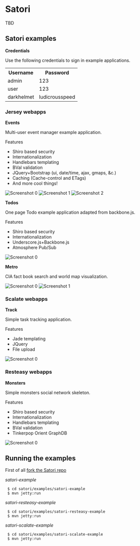 # Satori

TBD

## Satori examples

__Credentials__

Use the following credentials to sign in example applications.

<table>
<tr>
<th>Username</th><th>Password</th>
</tr>
<tr>
<td>admin</td><td>123</td>
</tr>
<tr>
<td>user</td><td>123</td>
</tr>
<tr>
<td>darkhelmet</td><td>ludicrousspeed</td>
</tr>
</table>
 

### Jersey webapps

__Events__

Multi-user event manager example application.

Features

* Shiro based security
* Internationalization
* Handlebars templating
* BVal validation
* JQuery+Bootstrap (ui, date/time, ajax, gmaps, &c.)
* Caching (Cache-control and ETags)
* And more cool things!

![Screenshot 0](http://mfornos.github.com/shots/events02s.png)
![Screenshot 1](http://mfornos.github.com/shots/events01s.png)
![Screenshot 2](http://mfornos.github.com/shots/events00s.png)


__Todos__

One page Todo example application adapted from backbone.js.

Features

* Shiro based security
* Internationalization
* Underscore.js+Backbone.js
* Atmosphere Pub/Sub

![Screenshot 0](http://mfornos.github.com/shots/todos00s.png)

__Metro__

CIA fact book search and world map visualization.

![Screenshot 0](http://mfornos.github.com/shots/metro00s.png)
![Screenshot 1](http://mfornos.github.com/shots/metro01s.png)

### Scalate webapps

__Track__

Simple task tracking application.

Features

* Jade templating
* JQuery
* File upload

![Screenshot 0](http://mfornos.github.com/shots/track00s.png)

### Resteasy webapps

__Monsters__

Simple monsters social network skeleton.

Features

* Shiro based security
* Internationalization
* Handlebars templating
* BVal validation
* Tinkerpop Orient GraphDB

![Screenshot 0](http://mfornos.github.com/shots/monsters00s.png)


## Running the examples

First of all [fork the Satori repo](https://help.github.com/articles/fork-a-repo)

_satori-example_
    
     $ cd satori/examples/satori-example 
     $ mvn jetty:run

_satori-resteasy-example_
    
     $ cd satori/examples/satori-resteasy-example 
     $ mvn jetty:run
    
_satori-scalate-example_
    
     $ cd satori/examples/satori-scalate-example 
     $ mvn jetty:run

    
    